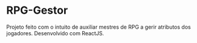# RPG-Gestor
Projeto feito com o intuito de auxiliar mestres de RPG a gerir atributos dos jogadores. Desenvolvido com ReactJS.
